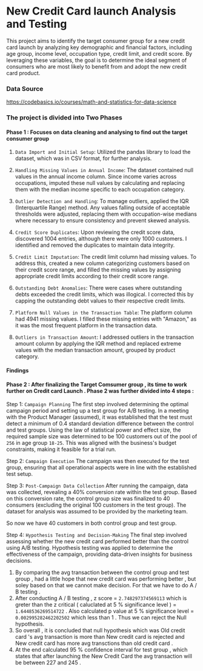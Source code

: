# New Credit Card launch Analysis and Testing
This project aims to identify the target consumer group for a new credit card launch by analyzing key demographic and financial factors, including age group, income level, occupation type, credit limit, and credit score. By leveraging these variables, the goal is to determine the ideal segment of consumers who are most likely to benefit from and adopt the new credit card product.

### Data Source 
https://codebasics.io/courses/math-and-statistics-for-data-science

### The project is divided into Two Phases 

#### Phase 1 : Focuses on data cleaning and analysing to find out the target consumer group 

1. ```Data Import and Initial Setup```:  Utilized the pandas library to load the dataset, which was in CSV format, for further analysis.

2. ```Handling Missing Values in Annual Income```: The dataset contained null values in the annual income column. Since income varies across occupations,  imputed these null values by calculating and replacing them with the median income specific to each occupation category.

3. ```Outlier Detection and Handling```: To manage outliers,  applied the IQR (Interquartile Range) method. Any values falling outside of acceptable thresholds were adjusted, replacing them with occupation-wise medians where necessary to ensure consistency and prevent skewed analysis.

4. ```Credit Score Duplicates```: Upon reviewing the credit score data,  discovered 1004 entries, although there were only 1000 customers. I identified and removed the duplicates to maintain data integrity.

5. ```Credit Limit Imputation```: The credit limit column had missing values. To address this,  created a new column categorizing customers based on their credit score range, and  filled the missing values by assigning appropriate credit limits according to their credit score range.

6. ```Outstanding Debt Anomalies```: There were cases where outstanding debts exceeded the credit limits, which was illogical. I corrected this by capping the outstanding debt values to their respective credit limits.

7. ```Platform Null Values in the Transaction Table```: The platform column had 4941 missing values. I filled these missing entries with "Amazon," as it was the most frequent platform in the transaction data.

8. ```Outliers in Transaction Amount```: I addressed outliers in the transaction amount column by applying the IQR method and replaced extreme values with the median transaction amount, grouped by product category.

#### Findings 
#### Phase 2 : After finalizing the Target Comsumer group , its time to work further on Credit card Launch . Phase 2 was further divided into 4 steps : 

Step 1: ```Campaign Planning```
The first step involved determining the optimal campaign period and setting up a test group for A/B testing. In a meeting with the Product Manager (assumed), it was established that the test must detect a minimum of 0.4 standard deviation difference between the control and test groups. Using the law of statistical power and effect size, the required sample size was determined to be 100 customers out of the pool of ```256``` in age group ```18-25```. This was aligned with the business's budget constraints, making it feasible for a trial run.

Step 2: ```Campaign Execution```
The campaign was then executed for the test group, ensuring that all operational aspects were in line with the established test setup.

Step 3: ```Post-Campaign Data Collection```
After running the campaign, data was collected, revealing a 40% conversion rate within the test group. Based on this conversion rate, the control group size was finalized to 40 consumers (excluding the original 100 customers in the test group). The dataset for analysis was assumed to be provided by the marketing team. 

So now we have 40 customers in both control group and test group.

Step 4: ```Hypothesis Testing and Decision-Making```
The final step involved assessing whether the new credit card performed better than the control using A/B testing. Hypothesis testing was applied to determine the effectiveness of the campaign, providing data-driven insights for business decisions.

1. By comparing the avg transaction between the control group and test group , had a little hope that new credit card was performing better , but soley based on that we cannot make decision. For that we have to do A / B testing .
2. After conducting A / B testing , z score = ```2.748297374569113``` which is greter than the z critical ( caluclated at 5 % significance level )  = ```1.6448536269514722``` . Also calculated p value at 5 % significance level  = ```0.002995282462202502``` which less than 1 . Thus we can reject the Null hypothesis. 
3. So overall , it is concluded that  null hypothesis which  was Old credit card 's avg transaction is more than New credit card is rejected and New credit card has more avg transctions than old credit card .
4. At the end calculated 95 % confidence interval for test group , which states that after launching the New Credit Card the avg transaction will be between 227 and 245 . 
